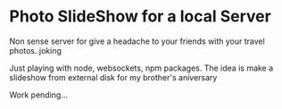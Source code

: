 Photo SlideShow for a local Server
=====

Non sense server for give a headache to your friends with your travel photos..joking

Just playing with node, websockets, npm packages. The idea is make a slideshow from external disk for my brother's aniversary

Work pending...


